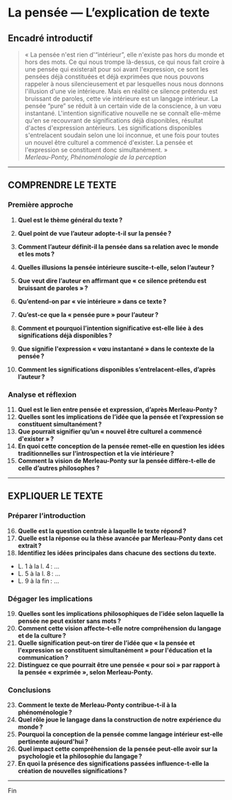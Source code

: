 # La pensée — L’explication de texte

## Encadré introductif
> « La pensée n'est rien d'“intérieur”, elle n'existe pas hors du monde et hors des mots. Ce qui nous trompe là-dessus, ce qui nous fait croire à une pensée qui existerait pour soi avant l'expression, ce sont les pensées déjà constituées et déjà exprimées que nous pouvons rappeler à nous silencieusement et par lesquelles nous nous donnons l'illusion d'une vie intérieure. Mais en réalité ce silence prétendu est bruissant de paroles, cette vie intérieure est un langage intérieur. La pensée “pure” se réduit à un certain vide de la conscience, à un vœu instantané. L'intention significative nouvelle ne se connaît elle-même qu'en se recouvrant de significations déjà disponibles, résultat d'actes d'expression antérieurs. Les significations disponibles s'entrelacent soudain selon une loi inconnue, et une fois pour toutes un nouvel être culturel a commencé d'exister. La pensée et l'expression se constituent donc simultanément. »  
> *Merleau-Ponty, Phénoménologie de la perception*

---

## COMPRENDRE LE TEXTE

### Première approche

1. **Quel est le thème général du texte ?**  
2. **Quel point de vue l’auteur adopte-t-il sur la pensée ?**  
3. **Comment l’auteur définit-il la pensée dans sa relation avec le monde et les mots ?**  
4. **Quelles illusions la pensée intérieure suscite-t-elle, selon l’auteur ?**  
5. **Que veut dire l’auteur en affirmant que « ce silence prétendu est bruissant de paroles » ?**  

6. **Qu’entend-on par « vie intérieure » dans ce texte ?**  
7. **Qu’est-ce que la « pensée pure » pour l’auteur ?**  
8. **Comment et pourquoi l’intention significative est-elle liée à des significations déjà disponibles ?**  
9. **Que signifie l'expression « vœu instantané » dans le contexte de la pensée ?**  
10. **Comment les significations disponibles s’entrelacent-elles, d’après l’auteur ?**  

### Analyse et réflexion

11. **Quel est le lien entre pensée et expression, d’après Merleau-Ponty ?**  
12. **Quelles sont les implications de l’idée que la pensée et l’expression se constituent simultanément ?**  
13. **Que pourrait signifier qu’un « nouvel être culturel a commencé d'exister » ?**  
14. **En quoi cette conception de la pensée remet-elle en question les idées traditionnelles sur l’introspection et la vie intérieure ?**  
15. **Comment la vision de Merleau-Ponty sur la pensée diffère-t-elle de celle d’autres philosophes ?**  

---

## EXPLIQUER LE TEXTE

### Préparer l’introduction

16. **Quelle est la question centrale à laquelle le texte répond ?**  
17. **Quelle est la réponse ou la thèse avancée par Merleau-Ponty dans cet extrait ?**  
18. **Identifiez les idées principales dans chacune des sections du texte.**  
   - L. 1 à la l. 4 : …  
   - L. 5 à la l. 8 : …  
   - L. 9 à la fin : …  

### Dégager les implications

19. **Quelles sont les implications philosophiques de l’idée selon laquelle la pensée ne peut exister sans mots ?**  
20. **Comment cette vision affecte-t-elle notre compréhension du langage et de la culture ?**  
21. **Quelle signification peut-on tirer de l’idée que « la pensée et l'expression se constituent simultanément » pour l'éducation et la communication ?**  
22. **Distinguez ce que pourrait être une pensée « pour soi » par rapport à la pensée « exprimée », selon Merleau-Ponty.**  

### Conclusions

23. **Comment le texte de Merleau-Ponty contribue-t-il à la phénoménologie ?**  
24. **Quel rôle joue le langage dans la construction de notre expérience du monde ?**  
25. **Pourquoi la conception de la pensée comme langage intérieur est-elle pertinente aujourd'hui ?**  
26. **Quel impact cette compréhension de la pensée peut-elle avoir sur la psychologie et la philosophie du langage ?**  
27. **En quoi la présence des significations passées influence-t-elle la création de nouvelles significations ?**  

---

Fin